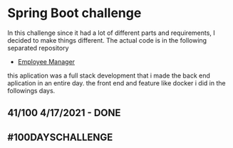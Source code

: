 # Spring Boot challenge

In this challenge since it had a lot of different parts and requirements, I decided to make things different. The actual code is in the following separated repository

- [Employee Manager](https://github.com/S0NES/EmployeeManager)

this aplication was a full stack development that i made the back end aplication in an entire day. the front end and feature like docker i did in the followings days.

## 41/100 4/17/2021 - DONE

## #100DAYSCHALLENGE